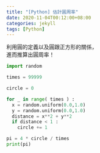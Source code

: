 ```yaml
---
title: "[Python] 估計圓周率"
date: 2020-11-04T00:12:00+08:00
categories: jekyll
tags: [Python]
---
```

利用圓的定義以及圓跟正方形的關係，<br>
進而推算出圓周率！

```python
import random

times = 99999

circle = 0

for _ in range( times ) :
  x = random.uniform(0.0,1.0)
  y = random.uniform(0.0,1.0)
  distance = x**2 + y**2
  if distance < 1 :
    circle += 1

pi = 4 * circle / times
print(pi)


```
